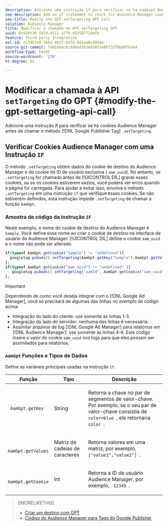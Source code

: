 ```yaml
---
description: Adicione uma instrução if para verificar se há cookies Audience Manager antes de chamar o método .setTargeting da tag do Google Publisher.
seo-description: Add an if statement to check for Audience Manager cookies before calling the Google Publisher Tag .setTargeting method.
seo-title: Modify the GPT setTargeting API Call
solution: Audience Manager
title: Modificar a chamada da API setTargeting GPT
uuid: 0cd38f30-5d29-4511-a779-d32587f1dafb
feature: Third-party Integration
exl-id: cc34b7e8-7bbd-463f-9378-9d3a40c49594
source-git-commit: fe01ebac8c0d0ad3630d3853e0bf32f0b00f6a44
workflow-type: tm+mt
source-wordcount: '278'
ht-degree: 5%

---
```


# Modificar a chamada à API `setTargeting` do GPT {#modify-the-gpt-settargeting-api-call}

Adicione uma instrução if para verificar se há cookies Audience Manager antes de chamar o método [!DNL Google Publisher Tag] `.setTargeting`.

## Verificar Cookies Audience Manager com uma Instrução `IF`

O método `.setTargeting` obtém dados do cookie de destino do Audience Manager e do cookie de ID de usuário exclusiva ( `aam_uuid`). No entanto, se `.setTargeting` for chamado antes de [!UICONTROL DIL] gravar esses cookies, ou se os cookies estiverem vazios, você poderá ver erros quando a página for carregada. Para ajudar a evitar isso, envolva o método `.setTargeting` em uma instrução `if` que verifique esses cookies. Se não estiverem definidos, esta instrução impede `.setTargeting` de chamar a função `AamGpt`.

### Amostra de código da instrução `IF`

Neste exemplo, o nome do cookie de destino do Audience Manager é `Sample`. Você define esse nome ao criar o cookie de destino na interface de usuário do Audience Manager. [!UICONTROL DIL] define o cookie `aam_uuid` e o nome não pode ser alterado.

```js
if(typeof AamGpt.getCookie("Sample") != "undefined"){ 
  googletag.pubads().setTargeting(AamGpt.getKey("Sample"),AamGpt.getValues("Sample")); 
}; 
if(typeof AamGpt.getCookie("aam_uuid") != "undefined" ){ 
   googletag.pubads().setTargeting("aamId", AamGpt.getCookie("aam_uuid")); 
};
```

>[!IMPORTANT]
>
>Dependendo de como você deseja integrar com o [!DNL Google Ad Manager], você só precisará de algumas das linhas no exemplo de código acima:
>
>* Integração do lado do cliente: use somente as linhas 1-3.
>* Integração do lado do servidor: nenhuma das linhas é necessária.
>* Assimilar arquivos de log [!DNL Google Ad Manager] para relatórios em [!DNL Audience Manager]: use somente as linhas 4-6. Este código insere o valor do cookie `aam_uuid` nos logs para que eles possam ser assimilados para relatórios.

### `AamGpt` Funções e Tipos de Dados

Define as variáveis principais usadas na instrução `if`.

<table id="table_881391C9BDDF4FACAFC37A47B14B31A1"> 
 <thead> 
  <tr> 
   <th colname="col1" class="entry"> Função </th> 
   <th colname="col2" class="entry"> Tipo </th> 
   <th colname="col3" class="entry"> Descrição </th> 
  </tr> 
 </thead>
 <tbody> 
  <tr> 
   <td colname="col1"> <p> <code> AamGpt.getKey </code> </p> </td> 
   <td colname="col2"> <p>String   </p> </td> 
   <td colname="col3"> <p>Retorna a chave no par de segmentos de valor-chave. Por exemplo, se o seu par de valor-chave consistia de <code> color=blue </code>, ele retornaria <code> color </code>. </p> </td> 
  </tr> 
  <tr> 
   <td colname="col1"> <p> <code> AamGpt.getValues </code> </p> </td> 
   <td colname="col2"> <p>Matriz de cadeias de caracteres </p> </td> 
   <td colname="col3"> <p>Retorna valores em uma matriz, por exemplo, <code> ["value1","value2"] </code>. </p> </td> 
  </tr> 
  <tr> 
   <td colname="col1"> <p> <code> AamGpt.getCookie </code> </p> </td> 
   <td colname="col2"> <p>Int </p> </td> 
   <td colname="col3"> <p>Retorna a ID de usuário Audience Manager, por exemplo, <code> 12345 </code>. </p> </td> 
  </tr>
 </tbody>
</table>

>[!MORELIKETHIS]
>
>* [Criar um destino com GPT](../../integration/gpt-aam-destination/gpt-aam-create-destination.md)
>* [Código do Audience Manager para Tags do Google Publisher](../../integration/gpt-aam-destination/gpt-aam-aamgpt-code.md)
